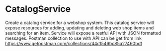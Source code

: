 # CatalogService
Create a catalog service for a webshop system. This catalog service will expose resources for adding, updating and deleting web shop items and searching for an item. Service will expose a restful API with JSON formatted messages.
Postman collection to use with API can be get from link https://www.getpostman.com/collections/44c1546bc85a27460bdf
